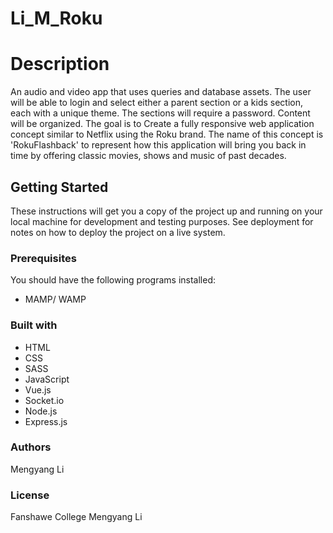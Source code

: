 # Li_M_Roku
# Description
An audio and video app that uses queries and database assets. The user will be able to login and select either a parent section or a kids section, each with a unique theme. The sections will require a password. Content will be organized. The goal is to Create a fully responsive web application concept similar to Netflix using the Roku brand. The name of this concept is 'RokuFlashback' to represent how this application will bring you back in time by offering classic movies, shows and music of past decades.
## Getting Started

These instructions will get you a copy of the project up and running on your local machine for development and testing purposes. See deployment for notes on how to deploy the project on a live system.

### Prerequisites

You should have the following programs installed: 

* MAMP/ WAMP

### Built with
* HTML 
* CSS 
* SASS 
* JavaScript 
* Vue.js 
* Socket.io 
* Node.js 
* Express.js


### Authors
Mengyang Li

### License
Fanshawe College Mengyang Li
